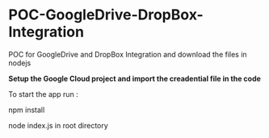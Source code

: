 # POC-GoogleDrive-DropBox-Integration
POC for GoogleDrive and DropBox Integration and download the files in nodejs

**Setup the Google Cloud project and import the creadential file in the code**

To start the app run : 

npm install

node index.js in root directory

